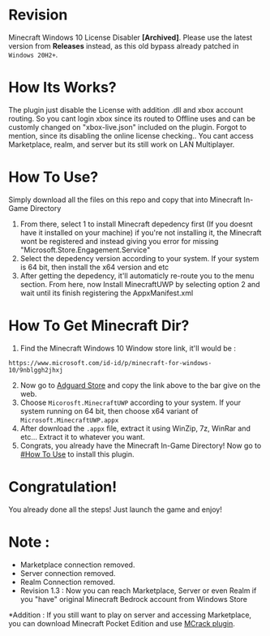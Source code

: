 # Revision
Minecraft Windows 10 License Disabler **[Archived]**. Please use the latest version from **Releases** instead, as this old bypass already patched in `Windows 20H2+`.

# How Its Works?
The plugin just disable the License with addition .dll and xbox account routing. So you cant login xbox since its routed to Offline uses and can be customly changed on "xbox-live.json" included on the plugin.
Forgot to mention, since its disabling the online license checking.. You cant access Marketplace, realm, and server but its still work on LAN Multiplayer.

# How To Use?
Simply download all the files on this repo and copy that into Minecraft In-Game Directory
1. From there, select 1 to install Minecraft depedency first (If you doesnt have it installed on your machine) if you're not installing it, the Minecraft wont be registered and instead giving you error for missing "Microsoft.Store.Engagement.Service"
2. Select the depedency version according to your system. If your system is 64 bit, then install the x64 version and etc
3. After getting the depedency, it'll automaticly re-route you to the menu section. From here, now Install MinecraftUWP by selecting option 2 and wait until its finish registering the AppxManifest.xml

# How To Get Minecraft Dir? 
1. Find the Minecraft Windows 10 Window store link, it'll would be :
```
https://www.microsoft.com/id-id/p/minecraft-for-windows-10/9nblggh2jhxj
```
2. Now go to [Adguard Store](https://store.rg-adguard.net/) and copy the link above to the bar give on the web.
3. Choose ```Micorosft.MinecraftUWP``` according to your system. If your system running on 64 bit, then choose x64 variant of ```Microsoft.MinecraftUWP.appx```
4. After download the ```.appx``` file, extract it using WinZip, 7z, WinRar and etc... Extract it to whatever you want.
5. Congrats, you already have the Minecraft In-Game Directory! Now go to [#How To Use](https://github.com/Hyakkii/Revision#how-to-use) to install this plugin.

# Congratulation!
You already done all the steps! Just launch the game and enjoy!

# Note :
- Marketplace connection removed.
- Server connection removed.
- Realm Connection removed.
- Revision 1.3 : Now you can reach Marketplace, Server or even Realm if you "have" original Minecraft Bedrock account from Windows Store

*Addition : If you still want to play on server and accessing Marketplace, you can download Minecraft Pocket Edition and use [MCrack plugin](https://github.com/Yuuki-kito/MCrack).
